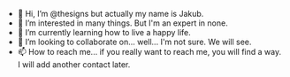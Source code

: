 - 👋 Hi, I’m @thesigns but actually my name is Jakub.
- 👀 I’m interested in many things. But I'm an expert in none.
- 🌱 I’m currently learning how to live a happy life.
- 💞️ I’m looking to collaborate on... well... I'm not sure. We will see.
- 📫 How to reach me... if you really want to reach me, you will find a way. I will add another contact later.

<!---
thesigns/thesigns is a ✨ special ✨ repository because its `README.md` (this file) appears on your GitHub profile.
You can click the Preview link to take a look at your changes.
--->
